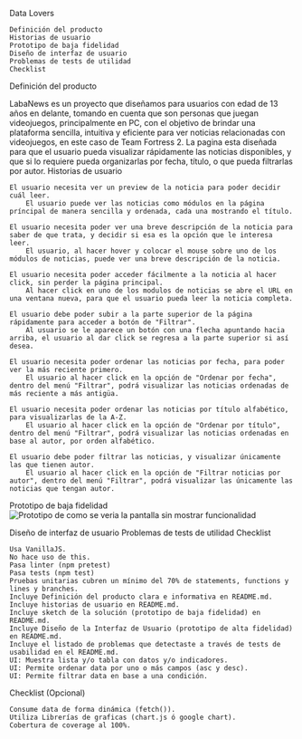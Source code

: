  Data Lovers

    Definición del producto
    Historias de usuario
    Prototipo de baja fidelidad
    Diseño de interfaz de usuario
    Problemas de tests de utilidad
    Checklist

Definición del producto

LabaNews es un proyecto que diseñamos para usuarios con edad de 13 años en delante, tomando en cuenta que son personas que juegan videojuegos, principalmente en PC, con el objetivo de brindar una plataforma sencilla, intuitiva y eficiente para ver noticias relacionadas con videojuegos, en este caso de Team Fortress 2. La pagina esta diseñada para que el usuario pueda visualizar rápidamente las noticias disponibles, y que si lo requiere pueda organizarlas por fecha, título, o que pueda filtrarlas por autor.
Historias de usuario

    El usuario necesita ver un preview de la noticia para poder decidir cuál leer.
        El usuario puede ver las noticias como módulos en la página príncipal de manera sencilla y ordenada, cada una mostrando el título.

    El usuario necesita poder ver una breve descripción de la noticia para saber de que trata, y decidir si esa es la opción que le interesa leer.
        El usuario, al hacer hover y colocar el mouse sobre uno de los módulos de noticias, puede ver una breve descripción de la noticia.

    El usuario necesita poder acceder fácilmente a la noticia al hacer click, sin perder la página principal.
        Al hacer click en uno de los modulos de noticias se abre el URL en una ventana nueva, para que el usuario pueda leer la noticia completa.

    El usuario debe poder subir a la parte superior de la página rápidamente para acceder a botón de "Filtrar".
        Al usuario se le aparece un botón con una flecha apuntando hacia arriba, el usuario al dar click se regresa a la parte superior si así desea.

    El usuario necesita poder ordenar las noticias por fecha, para poder ver la más reciente primero.
        El usuario al hacer click en la opción de "Ordenar por fecha", dentro del menú "Filtrar", podrá visualizar las noticias ordenadas de más reciente a más antigüa.

    El usuario necesita poder ordenar las noticias por título alfabético, para visualizarlas de la A-Z.
        El usuario al hacer click en la opción de "Ordenar por título", dentro del menú "Filtrar", podrá visualizar las noticias ordenadas en base al autor, por orden alfabético.

    El usuario debe poder filtrar las noticias, y visualizar únicamente las que tienen autor.
        El usuario al hacer click en la opción de "Filtrar noticias por autor", dentro del menú "Filtrar", podrá visualizar las únicamente las noticias que tengan autor.

Prototipo de baja fidelidad
![Prototipo de como se veria la pantalla sin mostrar funcionalidad]("https://i.ibb.co/fNC315X/Prototipo-4.jpg")


Diseño de interfaz de usuario
Problemas de tests de utilidad
Checklist

    Usa VanillaJS.
    No hace uso de this.
    Pasa linter (npm pretest)
    Pasa tests (npm test)
    Pruebas unitarias cubren un mínimo del 70% de statements, functions y lines y branches.
    Incluye Definición del producto clara e informativa en README.md.
    Incluye historias de usuario en README.md.
    Incluye sketch de la solución (prototipo de baja fidelidad) en README.md.
    Incluye Diseño de la Interfaz de Usuario (prototipo de alta fidelidad) en README.md.
    Incluye el listado de problemas que detectaste a través de tests de usabilidad en el README.md.
    UI: Muestra lista y/o tabla con datos y/o indicadores.
    UI: Permite ordenar data por uno o más campos (asc y desc).
    UI: Permite filtrar data en base a una condición.

Checklist (Opcional)

    Consume data de forma dinámica (fetch()).
    Utiliza Librerías de graficas (chart.js ó google chart).
    Cobertura de coverage al 100%.


